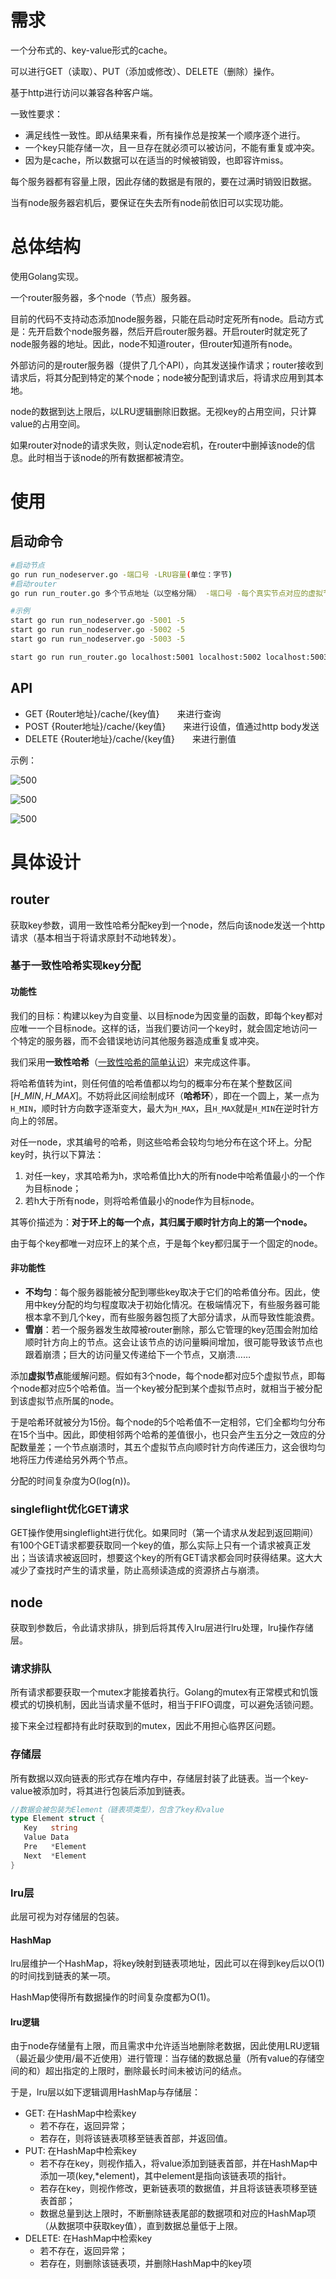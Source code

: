 # 需求

一个分布式的、key-value形式的cache。

可以进行GET（读取）、PUT（添加或修改）、DELETE（删除）操作。

基于http进行访问以兼容各种客户端。

一致性要求：
- 满足线性一致性。即从结果来看，所有操作总是按某一个顺序逐个进行。
- 一个key只能存储一次，且一旦存在就必须可以被访问，不能有重复或冲突。
- 因为是cache，所以数据可以在适当的时候被销毁，也即容许miss。

每个服务器都有容量上限，因此存储的数据是有限的，要在过满时销毁旧数据。

当有node服务器宕机后，要保证在失去所有node前依旧可以实现功能。

# 总体结构

使用Golang实现。

一个router服务器，多个node（节点）服务器。

目前的代码不支持动态添加node服务器，只能在启动时定死所有node。启动方式是：先开启数个node服务器，然后开启router服务器。开启router时就定死了node服务器的地址。因此，node不知道router，但router知道所有node。

外部访问的是router服务器（提供了几个API），向其发送操作请求；router接收到请求后，将其分配到特定的某个node；node被分配到请求后，将请求应用到其本地。

node的数据到达上限后，以LRU逻辑删除旧数据。无视key的占用空间，只计算value的占用空间。

如果router对node的请求失败，则认定node宕机，在router中删掉该node的信息。此时相当于该node的所有数据都被清空。
# 使用
## 启动命令

```bash
#启动节点
go run run_nodeserver.go -端口号 -LRU容量(单位：字节)
#启动router
go run run_router.go 多个节点地址（以空格分隔） -端口号 -每个真实节点对应的虚拟节点数
```

```bash
#示例
start go run run_nodeserver.go -5001 -5
start go run run_nodeserver.go -5002 -5
start go run run_nodeserver.go -5003 -5

start go run run_router.go localhost:5001 localhost:5002 localhost:5003 -5999 -5
```

## API

- GET {Router地址}/cache/{key值}  来进行查询
- POST {Router地址}/cache/{key值}  来进行设值，值通过http body发送
- DELETE {Router地址}/cache/{key值}  来进行删值

示例：

![500](assets/Pasted%20image%2020230605215042.png)

![500](assets/Pasted%20image%2020230605215116.png)

![500](assets/Pasted%20image%2020230605215134.png)


# 具体设计


## router

获取key参数，调用一致性哈希分配key到一个node，然后向该node发送一个http请求（基本相当于将请求原封不动地转发）。

### 基于一致性哈希实现key分配

#### 功能性

我们的目标：构建以key为自变量、以目标node为因变量的函数，即每个key都对应唯一一个目标node。这样的话，当我们要访问一个key时，就会固定地访问一个特定的服务器，而不会错误地访问其他服务器造成重复或冲突。

我们采用**一致性哈希**（[一致性哈希的简单认识](https://baijiahao.baidu.com/s?id=1735480432495470467&wfr=spider&for=pc)）来完成这件事。

将哈希值转为int，则任何值的哈希值都以均匀的概率分布在某个整数区间$[H\_MIN,H\_MAX]$。不妨将此区间绘制成环（**哈希环**），即在一个圆上，某一点为`H_MIN`，顺时针方向数字逐渐变大，最大为`H_MAX`，且`H_MAX`就是`H_MIN`在逆时针方向上的邻居。

对任一node，求其编号的哈希，则这些哈希会较均匀地分布在这个环上。分配key时，执行以下算法：

1. 对任一key，求其哈希为h，求哈希值比h大的所有node中哈希值最小的一个作为目标node；
2. 若h大于所有node，则将哈希值最小的node作为目标node。

其等价描述为：**对于环上的每一个点，其归属于顺时针方向上的第一个node。**

由于每个key都唯一对应环上的某个点，于是每个key都归属于一个固定的node。

#### 非功能性


- **不均匀**：每个服务器能被分配到哪些key取决于它们的哈希值分布。因此，使用中key分配的均匀程度取决于初始化情况。在极端情况下，有些服务器可能根本拿不到几个key，而有些服务器包揽了大部分请求，从而导致性能浪费。
- **雪崩**：若一个服务器发生故障被router删除，那么它管理的key范围会附加给顺时针方向上的节点。这会让该节点的访问量瞬间增加，很可能导致该节点也跟着崩溃；巨大的访问量又传递给下一个节点，又崩溃……

添加**虚拟节点**能缓解问题。假如有3个node，每个node都对应5个虚拟节点，即每个node都对应5个哈希值。当一个key被分配到某个虚拟节点时，就相当于被分配到该虚拟节点所属的node。

于是哈希环就被分为15份。每个node的5个哈希值不一定相邻，它们全都均匀分布在15个当中。因此，即使相邻两个哈希的差值很小，也只会产生五分之一效应的分配数量差；一个节点崩溃时，其五个虚拟节点向顺时针方向传递压力，这会很均匀地将压力传递给另外两个节点。

分配的时间复杂度为O(log(n))。

### singleflight优化GET请求

GET操作使用singleflight进行优化。如果同时（第一个请求从发起到返回期间）有100个GET请求都要获取同一个key的值，那么实际上只有一个请求被真正发出；当该请求被返回时，想要这个key的所有GET请求都会同时获得结果。这大大减少了查找时产生的请求量，防止高频读造成的资源挤占与崩溃。

## node

获取到参数后，令此请求排队，排到后将其传入lru层进行lru处理，lru操作存储层。

### 请求排队

所有请求都要获取一个mutex才能接着执行。Golang的mutex有正常模式和饥饿模式的切换机制，因此当请求量不低时，相当于FIFO调度，可以避免活锁问题。

接下来全过程都持有此时获取到的mutex，因此不用担心临界区问题。

### 存储层

所有数据以双向链表的形式存在堆内存中，存储层封装了此链表。当一个key-value被添加时，将其进行包装后添加到链表。

```go
//数据会被包装为Element（链表项类型），包含了key和value
type Element struct {  
   Key   string  
   Value Data  
   Pre   *Element  
   Next  *Element  
}
```

### lru层

此层可视为对存储层的包装。

#### HashMap

lru层维护一个HashMap，将key映射到链表项地址，因此可以在得到key后以O(1)的时间找到链表的某一项。

HashMap使得所有数据操作的时间复杂度都为O(1)。

#### lru逻辑

由于node存储量有上限，而且需求中允许适当地删除老数据，因此使用LRU逻辑（最近最少使用/最不近使用）进行管理：当存储的数据总量（所有value的存储空间的和）超出指定的上限时，删除最长时间未被访问的结点。

于是，lru层以如下逻辑调用HashMap与存储层：

- GET: 在HashMap中检索key
	- 若不存在，返回异常；
	- 若存在，则将该链表项移至链表首部，并返回值。
- PUT: 在HashMap中检索key
	- 若不存在key，则视作插入，将value添加到链表首部，并在HashMap中添加一项(key,\*element)，其中element是指向该链表项的指针。
	- 若存在key，则视作修改，更新链表项的数据值，并且将该链表项移至链表首部；
	- 数据总量到达上限时，不断删除链表尾部的数据项和对应的HashMap项（从数据项中获取key值），直到数据总量低于上限。
- DELETE: 在HashMap中检索key
	- 若不存在，返回异常；
	- 若存在，则删除该链表项，并删除HashMap中的key项



















